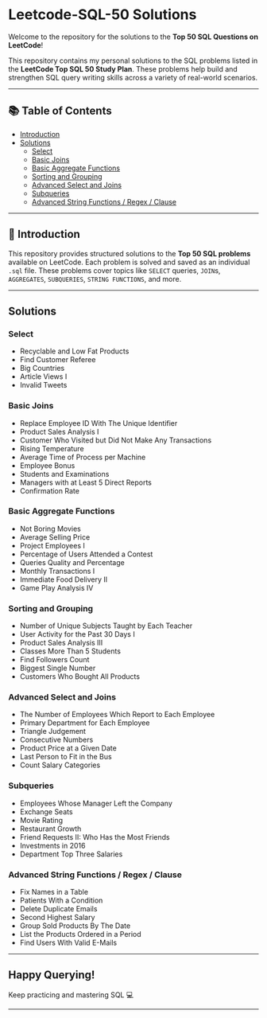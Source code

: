 # Leetcode-SQL-50 Solutions

Welcome to the repository for the solutions to the **Top 50 SQL Questions on LeetCode**!

This repository contains my personal solutions to the SQL problems listed in the **LeetCode Top SQL 50 Study Plan**. These problems help build and strengthen SQL query writing skills across a variety of real-world scenarios.

---

## 📚 Table of Contents

- [Introduction](#introduction)
- [Solutions](#solutions)
  - [Select](#select)
  - [Basic Joins](#basic-joins)
  - [Basic Aggregate Functions](#basic-aggregate-functions)
  - [Sorting and Grouping](#sorting-and-grouping)
  - [Advanced Select and Joins](#advanced-select-and-joins)
  - [Subqueries](#subqueries)
  - [Advanced String Functions / Regex / Clause](#advanced-string-functions--regex--clause)

---

## 📖 Introduction

This repository provides structured solutions to the **Top 50 SQL problems** available on LeetCode. Each problem is solved and saved as an individual `.sql` file. These problems cover topics like `SELECT` queries, `JOIN`s, `AGGREGATES`, `SUBQUERIES`, `STRING FUNCTIONS`, and more.

---

## Solutions

### Select

- Recyclable and Low Fat Products  
- Find Customer Referee  
- Big Countries  
- Article Views I  
- Invalid Tweets  

###  Basic Joins

- Replace Employee ID With The Unique Identifier  
- Product Sales Analysis I  
- Customer Who Visited but Did Not Make Any Transactions  
- Rising Temperature  
- Average Time of Process per Machine  
- Employee Bonus  
- Students and Examinations  
- Managers with at Least 5 Direct Reports  
- Confirmation Rate  

###  Basic Aggregate Functions

- Not Boring Movies  
- Average Selling Price  
- Project Employees I  
- Percentage of Users Attended a Contest  
- Queries Quality and Percentage  
- Monthly Transactions I  
- Immediate Food Delivery II  
- Game Play Analysis IV  

### Sorting and Grouping

- Number of Unique Subjects Taught by Each Teacher  
- User Activity for the Past 30 Days I  
- Product Sales Analysis III  
- Classes More Than 5 Students  
- Find Followers Count  
- Biggest Single Number  
- Customers Who Bought All Products  

###  Advanced Select and Joins

- The Number of Employees Which Report to Each Employee  
- Primary Department for Each Employee  
- Triangle Judgement  
- Consecutive Numbers  
- Product Price at a Given Date  
- Last Person to Fit in the Bus  
- Count Salary Categories  

###  Subqueries

- Employees Whose Manager Left the Company  
- Exchange Seats  
- Movie Rating  
- Restaurant Growth  
- Friend Requests II: Who Has the Most Friends  
- Investments in 2016  
- Department Top Three Salaries  

### Advanced String Functions / Regex / Clause

- Fix Names in a Table  
- Patients With a Condition  
- Delete Duplicate Emails  
- Second Highest Salary  
- Group Sold Products By The Date  
- List the Products Ordered in a Period  
- Find Users With Valid E-Mails  

---

## Happy Querying!

Keep practicing and mastering SQL 💻

---

